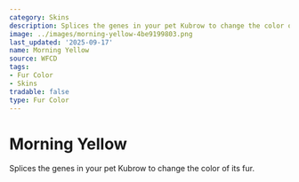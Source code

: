 ```yaml
---
category: Skins
description: Splices the genes in your pet Kubrow to change the color of its fur.
image: ../images/morning-yellow-4be9199803.png
last_updated: '2025-09-17'
name: Morning Yellow
source: WFCD
tags:
- Fur Color
- Skins
tradable: false
type: Fur Color
---
```


# Morning Yellow

Splices the genes in your pet Kubrow to change the color of its fur.

